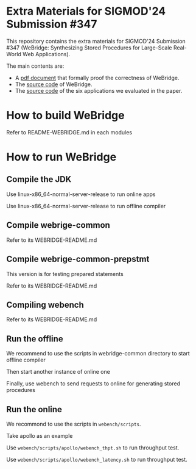 # Extra Materials for SIGMOD'24 Submission #347
This repository contains the extra materials for SIGMOD'24 Submission #347 (WeBridge: Synthesizing Stored Procedures for Large-Scale Real-World Web Applications).

The main contents are: 

- A [pdf document](WeBridge_Proofs.pdf) that formally proof the correctness of WeBridge.
- The [source code](SourceCode) of WeBridge.
- The [source code](Application) of the six applications we evaluated in the paper.

# How to build WeBridge
Refer to README-WEBRIDGE.md in each modules

# How to run WeBridge

## Compile the JDK

Use linux-x86_64-normal-server-release to run online apps

Use linux-x86_64-normal-server-release to run offline compiler

## Compile webrige-common

Refer to its WEBRIDGE-README.md


## Compile webrige-common-prepstmt

This version is for testing prepared statements

Refer to its WEBRIDGE-README.md

## Compiling webench

Refer to its WEBRIDGE-README.md

## Run the offline

We recommend to use the scripts in webridge-common directory to start offline compiler

Then start another instance of online one

Finally, use webench to send requests to online for generating stored procedures

## Run the online

We recommond to use the scripts in `webench/scripts`.

Take apollo as an example

Use `webench/scripts/apollo/webench_thpt.sh` to run throughput test.

Use `webench/scripts/apollo/webench_latency.sh` to run throughput test.
